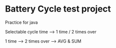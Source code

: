# Battery Cycle test project

Practice for java

Selectable cycle time
-->
1 time / 2 times over

1 time -->
2 times over --> AVG & SUM